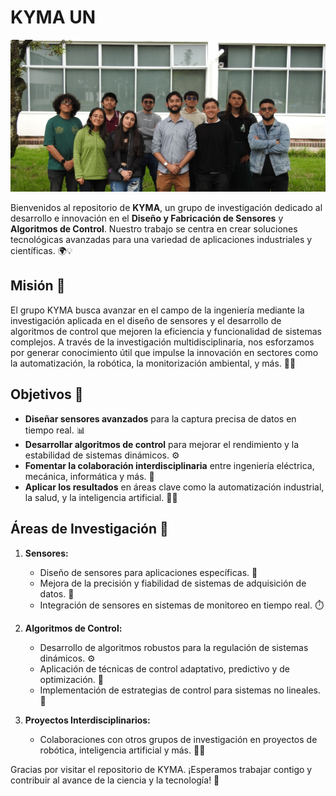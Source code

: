 # KYMA UN

<p>
   <img src="https://github.com/kyma-un/.github/blob/main/profile/home%402x.jpg" />
</p>

Bienvenidos al repositorio de **KYMA**, un grupo de investigación dedicado al desarrollo e innovación en el **Diseño y Fabricación de Sensores** y **Algoritmos de Control**. Nuestro trabajo se centra en crear soluciones tecnológicas avanzadas para una variedad de aplicaciones industriales y científicas. 🌍💡

## Misión 🎯

El grupo KYMA busca avanzar en el campo de la ingeniería mediante la investigación aplicada en el diseño de sensores y el desarrollo de algoritmos de control que mejoren la eficiencia y funcionalidad de sistemas complejos. A través de la investigación multidisciplinaria, nos esforzamos por generar conocimiento útil que impulse la innovación en sectores como la automatización, la robótica, la monitorización ambiental, y más. 🤖🌱

## Objetivos 🎯

- **Diseñar sensores avanzados** para la captura precisa de datos en tiempo real. 📊
- **Desarrollar algoritmos de control** para mejorar el rendimiento y la estabilidad de sistemas dinámicos. ⚙️
- **Fomentar la colaboración interdisciplinaria** entre ingeniería eléctrica, mecánica, informática y más. 🔗
- **Aplicar los resultados** en áreas clave como la automatización industrial, la salud, y la inteligencia artificial. 🤖💡

## Áreas de Investigación 🧠

1. **Sensores:**
   - Diseño de sensores para aplicaciones específicas. 📡
   - Mejora de la precisión y fiabilidad de sistemas de adquisición de datos. 🧐
   - Integración de sensores en sistemas de monitoreo en tiempo real. ⏱️

2. **Algoritmos de Control:**
   - Desarrollo de algoritmos robustos para la regulación de sistemas dinámicos. ⚙️
   - Aplicación de técnicas de control adaptativo, predictivo y de optimización. 🔄
   - Implementación de estrategias de control para sistemas no lineales. 🔧

3. **Proyectos Interdisciplinarios:**
   - Colaboraciones con otros grupos de investigación en proyectos de robótica, inteligencia artificial y más. 🤝🤖


Gracias por visitar el repositorio de KYMA. ¡Esperamos trabajar contigo y contribuir al avance de la ciencia y la tecnología! 🚀
